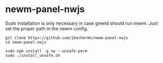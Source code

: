 # newm-panel-nwjs

Sudo installation is only necessary in case greetd should run newm. Just set the proper path in the newm config.

```
git clone https://github.com/jbuchermn/newm-panel-nwjs
cd newm-panel-nwjs

sudo npm install -g nw --unsafe-perm
sudo ./install_unsafe.sh
```
